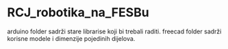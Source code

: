 # RCJ_robotika_na_FESBu

arduino folder sadrži stare librarise koji bi trebali raditi.
freecad folder sadrži korisne modele i dimenzije pojedinih dijelova.
